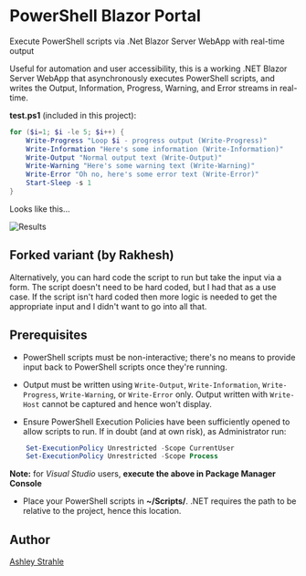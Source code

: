 # PowerShell Blazor Portal

Execute PowerShell scripts via .Net Blazor Server WebApp with real-time output

Useful for automation and user accessibility, this is a working .NET Blazor Server WebApp that asynchronously executes PowerShell scripts, and writes the Output, Information, Progress, Warning, and Error streams in real-time.

**test.ps1** (included in this project):
```powershell
for ($i=1; $i -le 5; $i++) {
    Write-Progress "Loop $i - progress output (Write-Progress)"
    Write-Information "Here's some information (Write-Information)"
    Write-Output "Normal output text (Write-Output)"
    Write-Warning "Here's some warning text (Write-Warning)"
    Write-Error "Oh no, here's some error text (Write-Error)"
    Start-Sleep -s 1
}
```
Looks like this...

![Results](Results.gif)

## Forked variant (by Rakhesh)

Alternatively, you can hard code the script to run but take the input via a form. The script doesn't need to be hard coded, but I had that as a use case. If the script isn't hard coded then more logic is needed to get the appropriate input and I didn't want to go into all that. 

## Prerequisites

* PowerShell scripts must be non-interactive; there's no means to provide input back to PowerShell scripts once they're running.

* Output must be written using `Write-Output`, `Write-Information`, `Write-Progress`, `Write-Warning`, or `Write-Error` only. Output written with `Write-Host` cannot be captured and hence won't display.

* Ensure PowerShell Execution Policies have been sufficiently opened to allow scripts to run. If in doubt (and at own risk), as Administrator run:
```powershell
    Set-ExecutionPolicy Unrestricted -Scope CurrentUser
    Set-ExecutionPolicy Unrestricted -Scope Process
```
**Note:** for *Visual Studio* users, **execute the above in Package Manager Console**
    
* Place your PowerShell scripts in **~/Scripts/**. .NET requires the path to be relative to the project, hence this location.

## Author

[Ashley Strahle](https://github.com/AshStrahle)
